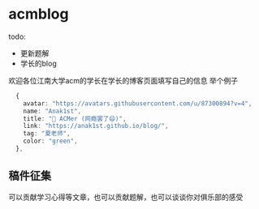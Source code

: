 # acmblog

todo:

- 更新题解
- 学长的blog

欢迎各位江南大学acm的学长在学长的博客页面填写自己的信息
举个例子

```ts
  {
    avatar: "https://avatars.githubusercontent.com/u/87300894?v=4",
    name: "Anak1st",
    title: "🎈 ACMer (网瘾罢了😄)",
    link: "https://anak1st.github.io/blog/",
    tag: "夏老师",
    color: "green",
  },
```

## 稿件征集

可以贡献学习心得等文章，也可以贡献题解，也可以谈谈你对俱乐部的感受
